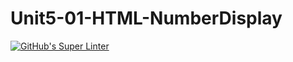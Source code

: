 # Unit5-01-HTML-NumberDisplay
[![GitHub's Super Linter](https://github.com/ICS20-Programming-SantiagoH/Unit5-01-HTML-NumberDisplay/workflows/GitHub's%20Super%20Linter/badge.svg)](https://github.com/ICS20-Programming-SantiagoH/Unit5-01-HTML-NumberDisplay/actions)